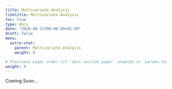 ```yaml
---
title: Multivariate Analysis
linktitle: Multivariate Analysis
toc: true
type: docs
date: "2020-08-11T00:00:00+01:00"
draft: false
menu:
  astro-stat:
    parent: Multivariate Analysis
    weight: 8

# Prev/next pager order (if `docs_section_pager` enabled in `params.toml`)
weight: 8
---
```


Coming Soon...
